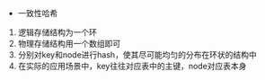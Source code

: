 - 一致性哈希
 1. 逻辑存储结构为一个环
 2. 物理存储结构用一个数组即可
 3. 分别对key和node进行hash，使其尽可能均匀的分布在环状的结构中
 4. 在实际的应用场景中，key往往对应表中的主键，node对应表本身